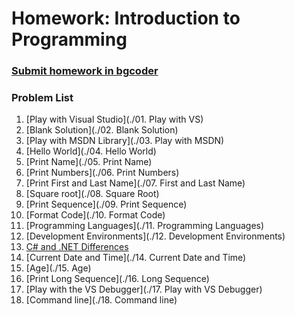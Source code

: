 Homework: Introduction to Programming
=====================================

### [Submit homework in bgcoder](http://bgcoder.com/Contests/314/CSharp-Fundamentals-01-Introduction-to-Programming)

### Problem List

1. [Play with Visual Studio](./01. Play with VS)
1. [Blank Solution](./02. Blank Solution)
1. [Play with MSDN Library](./03. Play with MSDN)
1. [Hello World](./04. Hello World)
1. [Print Name](./05. Print Name)
1. [Print Numbers](./06. Print Numbers)
1. [Print First and Last Name](./07. First and Last Name)
1. [Square root](./08. Square Root)
1. [Print Sequence](./09. Print Sequence)
1. [Format Code](./10. Format Code)
1. [Programming Languages](./11. Programming Languages)
1. [Development Environments](./12. Development Environments)
1. [C# and .NET Differences](./13.%20C%23%20and%20.NET)
1. [Current Date and Time](./14. Current Date and Time)
1. [Age](./15. Age)
1. [Print Long Sequence](./16. Long Sequence)
1. [Play with the VS Debugger](./17. Play with VS Debugger)
1. [Command line](./18. Command line)
